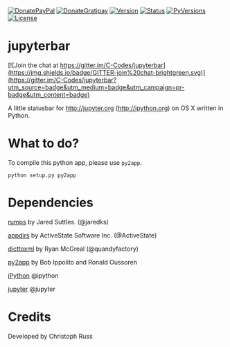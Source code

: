 [![DonatePayPal](https://img.shields.io/badge/paypal-donate-blue.svg)](https://www.paypal.com/cgi-bin/webscr?cmd=_s-xclick&hosted_button_id=EYUGU5H2QCQVE)
[![DonateGratipay](https://img.shields.io/gratipay/chrisidefix.svg)](https://gratipay.com/chrisidefix/)
[![Version](https://img.shields.io/pypi/v/jupyterbar.svg)](https://pypi.python.org/pypi/jupyterbar)
[![Status](https://img.shields.io/pypi/status/jupyterbar.svg)](https://pypi.python.org/pypi/jupyterbar)
[![PyVersions](https://img.shields.io/pypi/pyversions/jupyterbar.svg)](https://pypi.python.org/pypi/jupyterbar)
[![License](https://img.shields.io/pypi/l/jupyterbar.svg)](https://pypi.python.org/pypi/jupyterbar)

# jupyterbar

[![Join the chat at https://gitter.im/C-Codes/jupyterbar](https://img.shields.io/badge/GITTER-join%20chat-brightgreen.svg)](https://gitter.im/C-Codes/jupyterbar?utm_source=badge&utm_medium=badge&utm_campaign=pr-badge&utm_content=badge)

A little statusbar for http://jupyter.org (http://ipython.org) on OS X written in Python.

# What to do?
To compile this python app, please use `py2app`.

```
python setup.py py2app
```

# Dependencies
[rumps](https://github.com/jaredks/rumps) by Jared Suttles. (@jaredks)

[appdirs](https://github.com/ActiveState/appdirs) by ActiveState Software Inc. (@ActiveState)

[dicttoxml](https://github.com/quandyfactory/dicttoxml) by Ryan McGreal (@quandyfactory)

[py2app](http://pythonhosted.org/py2app/) by Bob Ippolito and Ronald Oussoren

[iPython](http://ipython.org) @ipython

[jupyter](http://jupyter.org) @jupyter

# Credits
Developed by Christoph Russ
